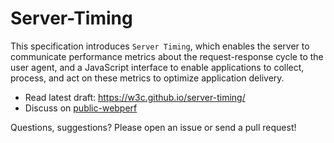 # Server-Timing

This specification introduces `Server Timing`, which enables the server to communicate performance metrics about the request-response cycle to the user agent, and a JavaScript interface to enable applications to collect, process, and act on these metrics to optimize application delivery.

* Read latest draft: https://w3c.github.io/server-timing/
* Discuss on [public-webperf](https://www.w3.org/Search/Mail/Public/search?keywords=server-timing&hdr-1-name=subject&hdr-1-query=&index-grp=Public_FULL&index-type=t&type-index=public-web-perf)

Questions, suggestions? Please open an issue or send a pull request!
